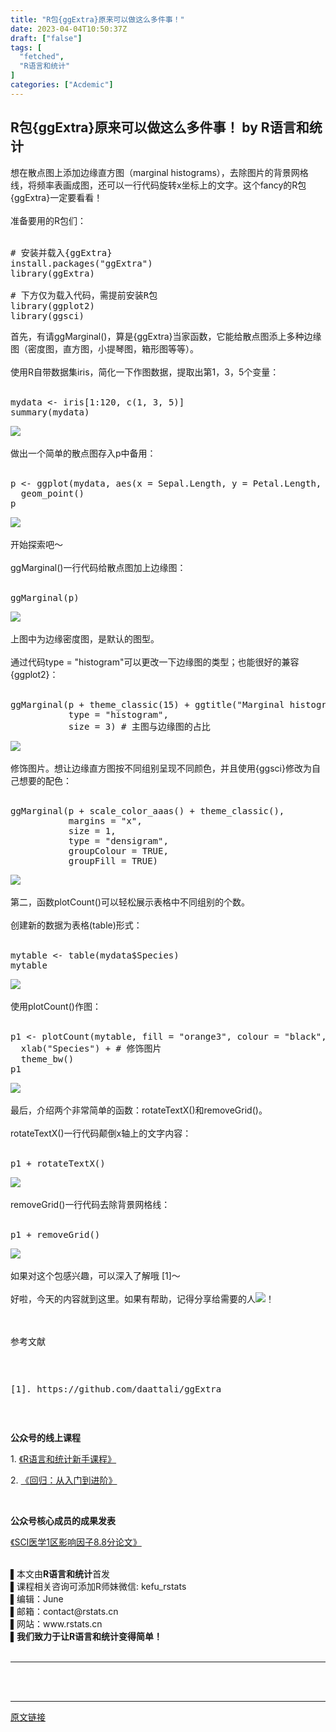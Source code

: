 ```yaml
---
title: "R包{ggExtra}原来可以做这么多件事！"
date: 2023-04-04T10:50:37Z
draft: ["false"]
tags: [
  "fetched",
  "R语言和统计"
]
categories: ["Acdemic"]
---
```

R包{ggExtra}原来可以做这么多件事！ by R语言和统计
------
<div><section data-mpa-powered-by="yiban.io"><span>想在散点图上添加边缘直方图（<span>marginal histograms），去除图片的背景网格线，将频率表画成图，还可以一行代码旋转x坐标上的文字。</span></span><span>这个fancy的R包</span><span>{ggExtra}</span><span>一定要看看！</span></section><section><br></section><section><span>准备要用的R包们：</span></section><section><span><br mpa-from-tpl="t"></span></section><section data-mpa-preserve-tpl-color="t" data-mpa-template="t" mpa-preserve="t" mpa-from-tpl="t"><pre><section><span><span># 安装并载入{ggExtra}</span><br mpa-from-tpl="t">install.packages(<span>"ggExtra"</span>)<br mpa-from-tpl="t"></span><span>library</span><span>(ggExtra)<br mpa-from-tpl="t"><br mpa-from-tpl="t"><span># 下方仅为载入代码，需提前安装R包</span><br mpa-from-tpl="t"></span><span>library</span><span>(ggplot2)<br mpa-from-tpl="t"></span><span>library</span><span>(ggsci)</span></section></pre></section><section><span>首先，有请<span>ggMarginal()</span>，算是<span>{ggExtra}</span>当家函数，它能给散点图添上多种边缘图（密度图，直方图，小提琴图，箱形图等等）。</span></section><section><span><br></span></section><section><span>使用R自带数据集iris，</span><span>简化一下作图数据，提取出第1，3，5个变量：</span></section><section><br></section><section data-mpa-preserve-tpl-color="t" data-mpa-template="t" mpa-preserve="t" mpa-from-tpl="t"><pre><section><span>mydata &lt;- iris[<span>1</span>:<span>120</span>, c(<span>1</span>, <span>3</span>, <span>5</span>)]<br mpa-from-tpl="t">summary(mydata)</span></section></pre></section><section><img data-galleryid="" data-ratio="0.35342465753424657" data-s="300,640" data-src="https://mmbiz.qpic.cn/mmbiz_png/pCu8RzQCByRwLLWfkUA4VgfZdaNIiachgcuPW1HT2KHbtic92vBzLUrNnIjLjtpuQPoHdpRggC55SZZAddiamYEYg/640?wx_fmt=png" data-type="png" data-w="730" src="https://mmbiz.qpic.cn/mmbiz_png/pCu8RzQCByRwLLWfkUA4VgfZdaNIiachgcuPW1HT2KHbtic92vBzLUrNnIjLjtpuQPoHdpRggC55SZZAddiamYEYg/640?wx_fmt=png"></section><section><br></section><section><span>做出一个简单的散点图存入p中备用：<br mpa-from-tpl="t"></span></section><section><span><br></span></section><section data-mpa-preserve-tpl-color="t" data-mpa-template="t" mpa-preserve="t" mpa-from-tpl="t"><pre><section><span>p &lt;- ggplot(mydata, aes(x = Sepal.Length, y = Petal.Length, colour = Species)) + <br mpa-from-tpl="t">  geom_point()<br mpa-from-tpl="t">p</span></section></pre></section><section><img data-galleryid="" data-ratio="0.7527777777777778" data-s="300,640" data-src="https://mmbiz.qpic.cn/mmbiz_png/pCu8RzQCByRwLLWfkUA4VgfZdaNIiachgQv9MPkOPtqfic0iba3e127aVHoZiaVTuB4dLHhGmAHsIhlnftDwPiaQhAw/640?wx_fmt=png" data-type="png" data-w="1080" src="https://mmbiz.qpic.cn/mmbiz_png/pCu8RzQCByRwLLWfkUA4VgfZdaNIiachgQv9MPkOPtqfic0iba3e127aVHoZiaVTuB4dLHhGmAHsIhlnftDwPiaQhAw/640?wx_fmt=png"></section><section><br></section><section><span>开始探索吧～</span></section><section><br></section><section><span><span>ggMarginal()</span>一行代码给散点图加上边缘图：</span></section><section><span><br></span></section><section data-mpa-preserve-tpl-color="t" data-mpa-template="t" mpa-preserve="t" mpa-from-tpl="t"><pre><section><span>ggMarginal(p)</span></section></pre></section><section><img data-galleryid="" data-ratio="0.7453703703703703" data-s="300,640" data-src="https://mmbiz.qpic.cn/mmbiz_png/pCu8RzQCByRwLLWfkUA4VgfZdaNIiachg6nC8mIiaTrgPLFYJUZvCSuUvTSDR1sGKlqSZKvCgFVonKqspORtMnlQ/640?wx_fmt=png" data-type="png" data-w="1080" src="https://mmbiz.qpic.cn/mmbiz_png/pCu8RzQCByRwLLWfkUA4VgfZdaNIiachg6nC8mIiaTrgPLFYJUZvCSuUvTSDR1sGKlqSZKvCgFVonKqspORtMnlQ/640?wx_fmt=png"></section><section><span><br></span></section><section><span>上图中为边缘密度图，是默认的图型。</span></section><section><span><br></span></section><section><span>通过代码</span><span>type = "histogram"</span><span>可以更改一下边缘图的类型；也能很好的兼容</span><span>{ggplot2}</span><span>：</span><br></section><section><br></section><section data-mpa-preserve-tpl-color="t" data-mpa-template="t" mpa-preserve="t" mpa-from-tpl="t"><pre><section><span>ggMarginal(p + theme_classic(<span>15</span>) + ggtitle(<span>"Marginal histograms"</span>), <br mpa-from-tpl="t">           type = <span>"histogram"</span>,<br mpa-from-tpl="t">           size = <span>3</span>) </span><span># 主图与边缘图的占比</span></section></pre></section><section><img data-galleryid="" data-ratio="0.7481481481481481" data-s="300,640" data-src="https://mmbiz.qpic.cn/mmbiz_png/pCu8RzQCByRwLLWfkUA4VgfZdaNIiachgwzPkubtwzbQibfNoIx4nUHMZFrt0AtLb4ElMMbYXvOsjmxgmSGjEy7g/640?wx_fmt=png" data-type="png" data-w="1080" src="https://mmbiz.qpic.cn/mmbiz_png/pCu8RzQCByRwLLWfkUA4VgfZdaNIiachgwzPkubtwzbQibfNoIx4nUHMZFrt0AtLb4ElMMbYXvOsjmxgmSGjEy7g/640?wx_fmt=png"></section><section><br></section><section><span>修饰图片。想让边缘直方图按不同组别呈现不同颜色，并且使用</span><span>{ggsci}</span><span>修改为自己想要的配色：</span><span><br mpa-from-tpl="t"></span></section><section><span><br></span></section><section data-mpa-preserve-tpl-color="t" data-mpa-template="t" mpa-preserve="t" mpa-from-tpl="t"><pre><section><span>ggMarginal(p + scale_color_aaas() + theme_classic(), <br mpa-from-tpl="t">           margins = <span>"x"</span>, <br mpa-from-tpl="t">           size = <span>1</span>, <br mpa-from-tpl="t">           type = <span>"densigram"</span>, <br mpa-from-tpl="t">           groupColour = <span>TRUE</span>, <br mpa-from-tpl="t">           groupFill = <span>TRUE</span>)</span></section></pre></section><section><img data-galleryid="" data-ratio="0.7537037037037037" data-s="300,640" data-src="https://mmbiz.qpic.cn/mmbiz_png/pCu8RzQCByRwLLWfkUA4VgfZdaNIiachgBzqmUNqBicPibGibe1vWtEd4jz5ehicZCqx910deXt0pYfrOiaiaauEFbV4g/640?wx_fmt=png" data-type="png" data-w="1080" src="https://mmbiz.qpic.cn/mmbiz_png/pCu8RzQCByRwLLWfkUA4VgfZdaNIiachgBzqmUNqBicPibGibe1vWtEd4jz5ehicZCqx910deXt0pYfrOiaiaauEFbV4g/640?wx_fmt=png"></section><section><br></section><section><span>第二，函数</span><span>plotCount()</span><span>可以轻松展示表格中不同组别的个数。</span></section><section><span><br></span></section><section><span>创建新的数据为表格(table)形式：</span><br></section><section><br></section><section data-mpa-preserve-tpl-color="t" data-mpa-template="t" mpa-preserve="t" mpa-from-tpl="t"><pre><section><span>mytable &lt;- table(mydata$Species)<br mpa-from-tpl="t"><span>mytable</span></span></section></pre></section><section><img data-galleryid="" data-ratio="0.17543859649122806" data-s="300,640" data-src="https://mmbiz.qpic.cn/mmbiz_png/pCu8RzQCByRwLLWfkUA4VgfZdaNIiachgicFmh5lkdia3nLfHSicWIHLsxzl2xjbWLRRRySZhzAQv0oILd0ZiaUMbBA/640?wx_fmt=png" data-type="png" data-w="456" src="https://mmbiz.qpic.cn/mmbiz_png/pCu8RzQCByRwLLWfkUA4VgfZdaNIiachgicFmh5lkdia3nLfHSicWIHLsxzl2xjbWLRRRySZhzAQv0oILd0ZiaUMbBA/640?wx_fmt=png"></section><section><br></section><section><span>使用<span>plotCount()</span>作图：</span></section><section><span><br></span></section><section data-mpa-preserve-tpl-color="t" data-mpa-template="t" mpa-preserve="t" mpa-from-tpl="t"><pre><section><span>p1 &lt;- plotCount(mytable, fill = <span>"orange3"</span>, colour = <span>"black"</span>, width = <span>0.2</span>) + <br mpa-from-tpl="t">  xlab(<span>"Species"</span>) + </span><span># 修饰图片</span><span><br mpa-from-tpl="t">  theme_bw() <br mpa-from-tpl="t">p1</span></section></pre></section><section><span><img data-galleryid="" data-ratio="0.7435185185185185" data-s="300,640" data-src="https://mmbiz.qpic.cn/mmbiz_png/pCu8RzQCByQESzf4DXpJj81jVg2Edpb8S1p5KrKhkPNIfvfaOXSsEzL8ic3R9yNFxFPoSpGcibEK8TS7trb9px0Q/640?wx_fmt=png" data-type="png" data-w="1080" src="https://mmbiz.qpic.cn/mmbiz_png/pCu8RzQCByQESzf4DXpJj81jVg2Edpb8S1p5KrKhkPNIfvfaOXSsEzL8ic3R9yNFxFPoSpGcibEK8TS7trb9px0Q/640?wx_fmt=png"></span></section><section><span><br></span></section><section><span>最后，介绍两个非常简单的函数：<span>rotateTextX()</span>和<span>removeGrid()</span>。</span></section><section><span><br></span></section><section><span><span>rotateTextX()</span><span>一行代码颠倒x轴上的文字内容：</span></span></section><section><span><br mpa-from-tpl="t"></span></section><section data-mpa-preserve-tpl-color="t" data-mpa-template="t" mpa-preserve="t" mpa-from-tpl="t"><pre><section><span>p1 + rotateTextX()</span></section></pre></section><section><img data-galleryid="" data-ratio="0.7425925925925926" data-s="300,640" data-src="https://mmbiz.qpic.cn/mmbiz_png/pCu8RzQCByRwLLWfkUA4VgfZdaNIiachg3Y6icrIhic8Xkw2BIbiboLNwODpia4t6YvdSplzIK6MQibbolXCOT2vA2sQ/640?wx_fmt=png" data-type="png" data-w="1080" src="https://mmbiz.qpic.cn/mmbiz_png/pCu8RzQCByRwLLWfkUA4VgfZdaNIiachg3Y6icrIhic8Xkw2BIbiboLNwODpia4t6YvdSplzIK6MQibbolXCOT2vA2sQ/640?wx_fmt=png"></section><section><br></section><section><span>removeGrid()</span><span>一行代码去除背景网格线：</span></section><section><br></section><section data-mpa-preserve-tpl-color="t" data-mpa-template="t" mpa-preserve="t" mpa-from-tpl="t"><pre><section><span>p1 + removeGrid()</span></section></pre></section><section><img data-galleryid="" data-ratio="0.7472222222222222" data-s="300,640" data-src="https://mmbiz.qpic.cn/mmbiz_png/pCu8RzQCByRwLLWfkUA4VgfZdaNIiachgLZpZvXKN2sXgeahO4icQ9g0a1De2ibDALGzdEvFsdiarXSEnib1XnozwSg/640?wx_fmt=png" data-type="png" data-w="1080" src="https://mmbiz.qpic.cn/mmbiz_png/pCu8RzQCByRwLLWfkUA4VgfZdaNIiachgLZpZvXKN2sXgeahO4icQ9g0a1De2ibDALGzdEvFsdiarXSEnib1XnozwSg/640?wx_fmt=png"></section><section><br></section><section><span>如果对这个包感兴趣，可以深入了解哦 </span><span>[1]</span><span>～</span><br></section><section><br></section><section><span>好啦，今天的内容就到这里。</span><span>如果有帮助，记得分享给需要的人</span><img data-src="https://res.wx.qq.com/t/wx_fed/we-emoji/res/v1.3.10/assets/Expression/Expression_67@2x.png" data-ratio="1" data-w="128" src="https://res.wx.qq.com/t/wx_fed/we-emoji/res/v1.3.10/assets/Expression/Expression_67@2x.png"><span>！</span></section><section><br></section><section><br></section><p><span>参考文献</span></p><p><br></p><section data-mpa-preserve-tpl-color="t" data-mpa-template="t" mpa-preserve="t" mpa-from-tpl="t"><pre><p><span>[<span>1</span>]. https://github.com/daattali/ggExtra</span></p></pre></section><p><br></p><p><span><strong><span>公众号的线上课程</span></strong></span></p><p><span>1. <a target="_blank" href="http://mp.weixin.qq.com/s?__biz=Mzk0MzE5OTAxMg==&amp;mid=2247506555&amp;idx=2&amp;sn=386b4d66c19578e0d318c6bc1ac5e21f&amp;chksm=c3351c30f4429526ca948ba1d78311b1f16f017a5bc17623de1276dc38e89df5bc9bc029f0de&amp;scene=21#wechat_redirect" textvalue="《R语言和统计新手课程》" linktype="text" imgurl="" imgdata="null" data-itemshowtype="0" tab="innerlink" data-linktype="2">《R语言和统计新手课程》</a></span></p><p><span>2. <a target="_blank" href="http://mp.weixin.qq.com/s?__biz=Mzk0MzE5OTAxMg==&amp;mid=2247506977&amp;idx=1&amp;sn=b7f96f32505ac8b88fb68357c8d43d69&amp;chksm=c3351a6af442937cc8777dd9241f23c3ab8e049677738b222d8dabe7aeb1e3074c80ce749dcd&amp;scene=21#wechat_redirect" textvalue="《回归：从入门到进阶》" linktype="text" imgurl="" imgdata="null" data-itemshowtype="0" tab="innerlink" data-linktype="2">《回归：从入门到进阶》</a></span></p><p><span><br></span></p><p><span><strong><span>公众号核心成员的成果发表</span></strong></span></p><p><span><a target="_blank" href="http://mp.weixin.qq.com/s?__biz=Mzk0MzE5OTAxMg==&amp;mid=2247506555&amp;idx=1&amp;sn=0ca95fddcc184506e02c5b7ea70c0567&amp;chksm=c3351c30f4429526acad9c6c20dc0c3b76dc849d57a1755155f234f6eb31a24a904962f7aa5d&amp;scene=21#wechat_redirect" textvalue="《SCI医学1区论文》" linktype="text" imgurl="" imgdata="null" data-itemshowtype="0" tab="innerlink" data-linktype="2">《SCI医学1区影响因子8.8分论文》</a></span></p><section><br></section><section data-mpa-template="t" mpa-from-tpl="t"><section><span>▌本文由</span><span><strong mpa-from-tpl="t"><span>R语言和统计</span></strong></span><span>首发</span></section><section><span>▌课程相关咨询可添加R师妹微信: kefu_rstats</span></section><section><span>▌编辑：June</span></section><section><span>▌邮箱：contact@rstats.cn</span></section><section><span>▌网站：www.rstats.cn</span></section><section><span>▌<strong>我们致力于</strong><strong>让R语言和统计变得简单！</strong></span></section><section><span><strong></strong><br></span></section><section mpa-from-tpl="t"><section label="Powered by 135editor.com" data-role="outer" mpa-from-tpl="t"><section data-role="paragraph" mpa-from-tpl="t"><section data-mpa-template="t" mpa-from-tpl="t"><section mpa-from-tpl="t"><section label="Powered by 135editor.com" data-role="outer" mpa-from-tpl="t"><section data-role="paragraph" mpa-from-tpl="t"><section mpa-from-tpl="t"><section mpa-from-tpl="t"><section label="Powered by 135editor.com" data-role="outer" mpa-from-tpl="t"><section data-role="paragraph" mpa-from-tpl="t"><hr><section><br></section></section></section></section></section></section></section></section></section></section></section></section></section><section><section><br></section></section><p><mp-style-type data-value="3"></mp-style-type></p></div>  
<hr>
<a href="https://mp.weixin.qq.com/s/oxe3XsPh_czMoN6hmWIYoA",target="_blank" rel="noopener noreferrer">原文链接</a>
